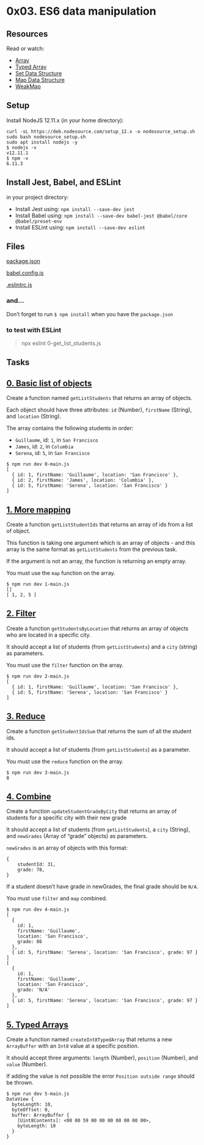 # 0x03. ES6 data manipulation

## Resources
Read or watch:

* [Array](https://developer.mozilla.org/en-US/docs/Web/JavaScript/Reference/Global_Objects/Array)
* [Typed Array](https://developer.mozilla.org/en-US/docs/Web/JavaScript/Typed_arrays)
* [Set Data Structure](https://developer.mozilla.org/en-US/docs/Web/JavaScript/Reference/Global_Objects/Set)
* [Map Data Structure](https://developer.mozilla.org/en-US/docs/Web/JavaScript/Reference/Global_Objects/Map)
* [WeakMap](https://developer.mozilla.org/en-US/docs/Web/JavaScript/Reference/Global_Objects/WeakMap)

## Setup
Install NodeJS 12.11.x
(in your home directory):

```
curl -sL https://deb.nodesource.com/setup_12.x -o nodesource_setup.sh
sudo bash nodesource_setup.sh
sudo apt install nodejs -y
$ nodejs -v
v12.11.1
$ npm -v
6.11.3
```

## Install Jest, Babel, and ESLint
in your project directory:

* Install Jest using: `npm install --save-dev jest`
* Install Babel using: `npm install --save-dev babel-jest @babel/core @babel/preset-env`
* Install ESLint using: `npm install --save-dev eslint`


## Files
[package.json](./package.json)

[babel.config.js](./babel.config.js)

[.eslintrc.js](./.eslintrc.js)

### and…
Don’t forget to run `$ npm install` when you have the `package.json`

### to test with ESLint
> npx eslint 0-get_list_students.js


## Tasks

## [0. Basic list of objects](./0-get_list_students.js)
Create a function named `getListStudents` that returns an array of objects.

Each object should have three attributes: `id` (Number), `firstName` (String), and `location` (String).

The array contains the following students in order:

* `Guillaume`, id: `1`, in `San Francisco`
* `James`, id: `2`, in `Columbia`
* `Serena`, id: `5`, in `San Francisco`
```
$ npm run dev 0-main.js 
[
  { id: 1, firstName: 'Guillaume', location: 'San Francisco' },
  { id: 2, firstName: 'James', location: 'Columbia' },
  { id: 5, firstName: 'Serena', location: 'San Francisco' }
]
```

## [1. More mapping](./1-get_list_student_ids.js)
Create a function `getListStudentIds` that returns an array of ids from a list of object.

This function is taking one argument which is an array of objects - and this array is the same format as `getListStudents` from the previous task.

If the argument is not an array, the function is returning an empty array.

You must use the `map` function on the array.
```
$ npm run dev 1-main.js 
[]
[ 1, 2, 5 ]
```

## [2. Filter](./2-get_students_by_loc.js)
Create a function `getStudentsByLocation` that returns an array of objects who are located in a specific city.

It should accept a list of students (from `getListStudents`) and a `city` (string) as parameters.

You must use the `filter` function on the array.
```
$ npm run dev 2-main.js 
[
  { id: 1, firstName: 'Guillaume', location: 'San Francisco' },
  { id: 5, firstName: 'Serena', location: 'San Francisco' }
]
```

## [3. Reduce](./3-get_ids_sum.js)
Create a function `getStudentIdsSum` that returns the sum of all the student ids.

It should accept a list of students (from `getListStudents`) as a parameter.

You must use the `reduce` function on the array.
```
$ npm run dev 3-main.js 
8
```

## [4. Combine](./4-update_grade_by_city.js)
Create a function `updateStudentGradeByCity` that returns an array of students for a specific city with their new grade

It should accept a list of students (from `getListStudents`), a `city` (String), and `newGrades` (Array of “grade” objects) as parameters.

`newGrades` is an array of objects with this format:
```
{
    studentId: 31,
    grade: 78,
}
```
If a student doesn’t have grade in newGrades, the final grade should be `N/A`.

You must use `filter` and `map` combined.
```
$ npm run dev 4-main.js 
[
  {
    id: 1,
    firstName: 'Guillaume',
    location: 'San Francisco',
    grade: 86
  },
  { id: 5, firstName: 'Serena', location: 'San Francisco', grade: 97 }
]
[
  {
    id: 1,
    firstName: 'Guillaume',
    location: 'San Francisco',
    grade: 'N/A'
  },
  { id: 5, firstName: 'Serena', location: 'San Francisco', grade: 97 }
]
```

## [5. Typed Arrays](./5-typed_arrays.js)
Create a function named `createInt8TypedArray` that returns a new `ArrayBuffer` with an `Int8` value at a specific position.

It should accept three arguments: `length` (Number), `position` (Number), and `value` (Number).

If adding the value is not possible the error `Position outside range` should be thrown.
```
$ npm run dev 5-main.js 
DataView {
  byteLength: 10,
  byteOffset: 0,
  buffer: ArrayBuffer {
    [Uint8Contents]: <00 00 59 00 00 00 00 00 00 00>,
    byteLength: 10
  }
}
```
